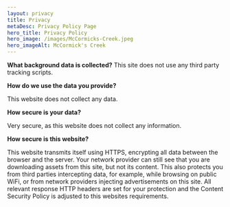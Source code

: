 ```yaml
---
layout: privacy
title: Privacy
metaDesc: Privacy Policy Page
hero_title: Privacy Policy
hero_image: /images/McCormicks-Creek.jpeg
hero_imageAlt: McCormick's Creek
---
```

**What background data is collected?**
This site does not use any third party tracking scripts.

**How do we use the data you provide?**

This website does not collect any data.

**How secure is your data?**

Very secure, as this website does not collect any information.

**How secure is this website?**

This website transmits itself using HTTPS, encrypting all data between the browser and the server. Your network provider can still see that you are downloading assets from this site, but not its content. This also protects you from third parties intercepting data, for example, while browsing on public WiFi, or from network providers injecting advertisements on this site. All relevant response HTTP headers are set for your protection and the Content Security Policy is adjusted to this websites requirements.